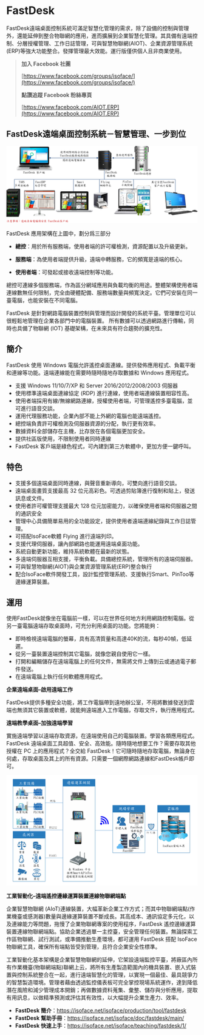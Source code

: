 # FastDesk
FastDesk遠端桌面控制系統可滿足智慧化管理的需求，除了設備的控制與管理外，還能延伸到整合物聯網的應用，進而擴展到企業智慧化管理。其具備有遠端控制、分層授權管理、工作日誌管理，可與智慧物聯網(AIOT)、企業資源管理系統(ERP)等強大功能整合。發揮管理最大效能。運行版僅供個人且非商業使用。

> **加入 Facebook 社團**
>
> [https://www.facebook.com/groups/isoface/](https://www.facebook.com/groups/isoface/)
> 
> **點讚追蹤 Facebook 粉絲專頁**
> 
> [https://www.facebook.com/AIOT.ERP](https://www.facebook.com/AIOT.ERP)

## FastDesk遠端桌面控制系統－智慧管理、一步到位

![](images/desk07.png)

FastDesk 應用架構在上圖中，劃分爲三部分

* **總控**：用於所有服務端，使用者端的許可權檢測，資源配置以及升級更新。

* **服務端**：為使用者端提供升級，遠端中轉服務，它的頻寬是遠端的核心。

* **使用者端**：可發起或接收遠端控制等功能。

總控可連線多個服務端，作為區分網域應用與負載均衡的用途。整體架構使用者端連線數無任何限制，完全由硬體配備、服務端數量與頻寬決定。它們可安裝在同一臺電腦，也能安裝在不同電腦。

FastDesk 是針對網路電腦裝置控制與管理而設計開發的系統平臺。管理單位可以很輕鬆地管理在企業各部門中的電腦裝置。 所有數據可以透過網路進行傳輸，同時也具備了物聯網 (IOT) 基礎架構，在未來具有符合趨勢的擴充性。

## 簡介

FastDesk 使用 Windows 電腦允許遙控桌面連線。提供發佈應用程式、負載平衡和連線等功能。遠端連線能在需要時隨時隨地存取數據和 Windows 應用程式。

* 支援 Windows 11/10/7/XP 和 Server 2016/2012/2008/2003 伺服器
* 使用標準遠端桌面連線協定 (RDP) 進行連線，使用者端連線裝置相容性高。
* 使用者端採用有線/無線網路連線，授權使用者端，可管理遙控多臺電腦，並可進行語音交談。
* 運用代理服務功能，企業內部不能上外網的電腦也能遠端遙控。
* 總控端負責許可權檢測及伺服器資源的分配，執行更有效率。
* 數據資料全部儲存在主機，比存放在各個電腦更加安全。
* 提供社區版使用，不限制使用者同時連線
* FastDesk 客戶端是綠色程式，可內建到第三方軟體中，更加方便一鍵呼叫。

## 特色

* 支援多個遠端桌面同時連線，與聲音重新導向，可雙向進行語音交談。
* 遠端桌面畫質支援最高 32 位元高彩色。可透過剪貼簿進行復制和貼上，發送訊息或文件。
* 使用者許可權管理支援最大 128 位元加密能力，以確保使用者端和伺服器之間的通訊安全
* 管理中心具備簡單易用的全功能設定，提供使用者遠端連線紀錄與工作日誌管理。
* 可搭配IsoFace軟體 Flying 進行遠端列印。
* 支援代理伺服器，讓內部網路也能運用遠端桌面功能。
* 系統自動更新功能，維持系統軟體在最新的狀態。
* 多遠端伺服器互相支援，平衡負載。具備總控系統，管理所有的遠端伺服器。
* 可與智慧物聯網(AIOT)與企業資源管理系統(ERP)整合執行
* 配合IsoFace軟件開發工具，設計監控管理系統、支援執行Smart、PinToo等邊緣運算裝置。

## 運用

使用FastDesk就像坐在電腦前一樣，可以在世界任何地方利用網路控制電腦。從另一臺電腦遠端存取桌面時，可充分利用桌面的功能。您將能夠：

* 即時檢視遠端電腦的螢幕，具有高清質量和高達40K的流，每秒40幀，低延遲。
* 從另一臺裝置遠端控制其它電腦，就像您親自使用它一樣。
* 打開和編輯儲存在遠端電腦上的任何文件，無需將文件上傳到云或通過電子郵件發送。
* 在遠端電腦上執行任何軟體應用程式。

**企業遠端桌面–啟用遠端工作**

FastDesk提供多種安全功能，將工作電腦帶到遠地辦公室，不用將數據發送到雲端也無須其它裝置或軟體，就能夠遠端進入工作電腦，存取文件，執行應用程式。

**遠端教學桌面–加強遠端學習**

實施遠端學習以遠端存取資源，在遠端使用自己的電腦裝置。學習各類應用程式。  FastDesk 遠端桌面工具超值、安全、高效能。隨時隨地想要工作？需要存取其他授權在 PC 上的應用程式？全交給 FastDesk！它可隨時隨地存取電腦，無論身在何處，存取桌面及其上的所有資源。只需要一個網際網路連線和FastDesk帳戶即可。

![](images/desk04.png)

**工業智動化–遠端遙控邊緣運算裝置連線物聯網端點**

企業智慧物聯網 (AIoT)連線裝置，大幅革新企業工作方式；而其中物聯網端點(作業機臺或感測器)數量與邊緣運算裝置不斷成長。其高成本、通訊協定多元化，以及連線能力等問題，拖慢了企業物聯網專案的使用程序，FastDesk 遙控邊緣運算裝置連線物聯網端點。協助企業透過單一主控臺，安全管理任何裝置。無論探索工作區物聯網、試行測試，或準備推動生產環境，都可運用 FastDesk 搭配 IsoFace物聯網工具，確保所有端點皆受到管理，且符合企業安全性標準。

工業智動化基本架構是企業智慧物聯網的延伸，它架設遠端監控平臺，將廠區內所有作業機臺(物聯網端點)聯網上云，將所有生產製造範圍內的機具裝置、嵌入式裝置與控制系統整合在一起，進行遠端智慧化的管理，以實現一個最佳、最具競爭力的智慧製造環境。管理者藉由透過監控儀表板可完全掌控現場系統運作，達到降低潛在風險和減少管理成本開銷；再做數據資料蒐集、彙整、儲存與分析應用，提取有用訊息，以做精準預測或評估其有效性，以大幅提升企業生產力、效率。

* **FastDesk 簡介**：https://isoface.net/isoface/production/tool/fastdesk
* **FastDesk 幫助手冊**：https://isoface.net/isoface/doc/fastdesk/main/
* **FastDesk 快速上手**：https://isoface.net/isoface/teaching/fastdesk/1/

